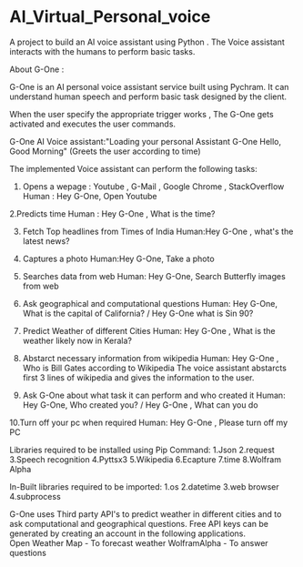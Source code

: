 # AI_Virtual_Personal_voice

A project to build an AI voice assistant using Python . The Voice assistant interacts with the humans to perform basic tasks.

About G-One :

G-One is an AI personal voice assistant service built using Pychram. It can understand human speech and perform basic task designed by the client.

When the user specify the appropriate trigger works , The G-One gets activated and executes the user commands.

 G-One AI Voice assistant:"Loading your personal Assistant G-One
                           Hello, Good Morning" (Greets the user according to time)

The implemented Voice assistant can perform the following tasks:
1. Opens a wepage : Youtube , G-Mail , Google Chrome , StackOverflow 
 Human : Hey G-One, Open Youtube

2.Predicts time 
Human : Hey G-One , What is the time?

3. Fetch Top headlines from Times of India
Human:Hey G-One , what's the latest news?

4. Captures a photo
Human:Hey G-One, Take a photo

5. Searches data from web
Human: Hey G-One, Search Butterfly images from web

6. Ask geographical and computational questions
Human: Hey G-One, What is the capital of California? / Hey G-One what is Sin 90?

7. Predict Weather of different Cities
Human: Hey G-One , What is the weather likely now in Kerala?

8. Abstarct necessary information from wikipedia
Human: Hey G-One , Who is Bill Gates according to Wikipedia
The voice assistant abstarcts first 3 lines of wikipedia and gives the information to the user.

9. Ask G-One about what task it can perform and who created it
Human: Hey G-One, Who created you? / Hey G-One , What can you do

10.Turn off your pc when required
Human: Hey G-One , Please turn off my PC

Libraries required to be installed using Pip Command:
1.Json
2.request
3.Speech recognition
4.Pyttsx3
5.Wikipedia
6.Ecapture
7.time
8.Wolfram Alpha

In-Built libraries required to be imported:
1.os
2.datetime
3.web browser
4.subprocess

G-One uses Third party API's to predict weather in different cities and to ask computational and geographical questions. Free API keys can be generated by creating an account in the following applications.  
Open Weather Map - To forecast weather
WolframAlpha - To answer questions


